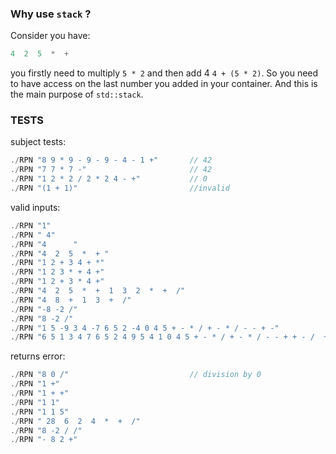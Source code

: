 ### Why use `stack` ?


Consider you have:
```c++
4  2  5  *  + 
```

you firstly need to multiply `5 * 2` and then add 4 `4 + (5 * 2)`.
So you need to have access on the last number you added in your container.
And this is the main purpose of `std::stack`.

### TESTS

subject tests:
```c++
./RPN "8 9 * 9 - 9 - 9 - 4 - 1 +"       // 42
./RPN "7 7 * 7 -"                       // 42
./RPN "1 2 * 2 / 2 * 2 4 - +"           // 0
./RPN "(1 + 1)"                         //invalid
```

valid inputs:
```c++
./RPN "1"
./RPN " 4"
./RPN "4      " 
./RPN "4  2  5  *  + "                                                          // returns 14 attention to the last space !
./RPN "1 2 + 3 4 + *"                                                           // returns 21 -> (1 + 2) * (3 + 4) = 3 * 7 = 21
./RPN "1 2 3 * + 4 +"                                                           // returns 11 -> 1 + (2 * 3) + 4 = 1 + 6 + 4 = 11 
./RPN "1 2 + 3 * 4 +"                                                           // returns 13 -> ( (1 + 2) * 3 ) + 4 = (3 * 3) + 4 = 9 + 4 = 13
./RPN "4  2  5  *  +  1  3  2  *  +  /"                                         // returns 2  -> (4 + 2 * 5) / (1 + 3 * 2) = (4 + 10) / ( 1 + 6) = 14 / 7 = 2;
./RPN "4  8  +  1  3  +  /"                                                     // returns 3  -> (4 + 8) / (1 + 3) = 12 / 4 = 3
./RPN "-8 -2 /"                                                                 // returns 4
./RPN "8 -2 /"                                                                  // returns -4
./RPN "1 5 -9 3 4 -7 6 5 2 -4 0 4 5 + - * / + - * / - - + -"                    // returns 8
./RPN "6 5 1 3 4 7 6 5 2 4 9 5 4 1 0 4 5 + - * / + - * / - - + + - /  + -"      // returns 1
```

returns error:
```c++
./RPN "8 0 /"                           // division by 0
./RPN "1 +"
./RPN "1 + +"
./RPN "1 1"
./RPN "1 1 5"
./RPN " 28  6  2  4  *  +  /"
./RPN "8 -2 / /"
./RPN "- 8 2 +"
```

